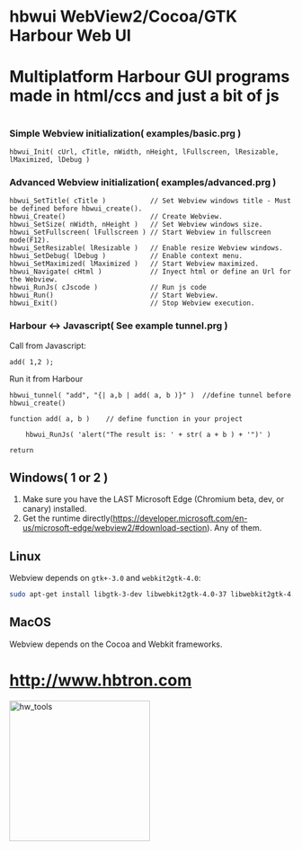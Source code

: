 # hbwui WebView2/Cocoa/GTK Harbour Web UI
#
# Multiplatform Harbour GUI programs made in html/ccs and just a bit of js
#

### Simple Webview initialization( examples/basic.prg )

    hbwui_Init( cUrl, cTitle, nWidth, nHeight, lFullscreen, lResizable, lMaximized, lDebug )

### Advanced Webview initialization( examples/advanced.prg )

    hbwui_SetTitle( cTitle )           // Set Webview windows title - Must be defined before hbwui_create().
    hbwui_Create()                     // Create Webview.
    hbwui_SetSize( nWidth, nHeight )   // Set Webview windows size.
    hbwui_SetFullscreen( lFullscreen ) // Start Webview in fullscreen mode(F12).
    hbwui_SetResizable( lResizable )   // Enable resize Webview windows.
    hbwui_SetDebug( lDebug )           // Enable context menu.
    hbwui_SetMaximized( lMaximized )   // Start Webview maximized.
    hbwui_Navigate( cHtml )            // Inyect html or define an Url for the Webview.
    hbwui_RunJs( cJscode )             // Run js code
    hbwui_Run()                        // Start Webview.
    hbwui_Exit()                       // Stop Webview execution.

### Harbour <-> Javascript( See example tunnel.prg )

Call from Javascript:

    add( 1,2 ); 

Run it from Harbour

    hbwui_tunnel( "add", "{| a,b | add( a, b )}" )  //define tunnel before hbwui_create()

    function add( a, b )    // define function in your project

        hbwui_RunJs( 'alert("The result is: ' + str( a + b ) + '")' )

    return     
    
## Windows( 1 or 2 ) 

1) Make sure you have the LAST Microsoft Edge (Chromium beta, dev, or canary) installed.
2) Get the runtime directly(https://developer.microsoft.com/en-us/microsoft-edge/webview2/#download-section). Any of them.

## Linux

Webview depends on `gtk+-3.0` and `webkit2gtk-4.0`:

```sh
sudo apt-get install libgtk-3-dev libwebkit2gtk-4.0-37 libwebkit2gtk-4.0-dev
```

## MacOS

Webview depends on the Cocoa and Webkit frameworks.

# http://www.hbtron.com
<img src="http://www.hbtron.com/hwtools512.png" width="250" title="hw_tools">
